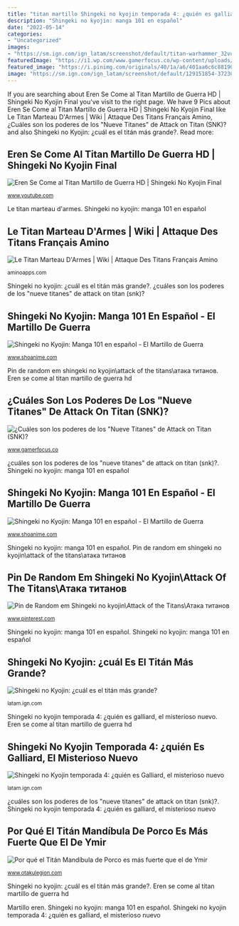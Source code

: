 ```yaml
---
title: "titan martillo Shingeki no kyojin temporada 4: ¿quién es galliard, el misterioso nuevo"
description: "Shingeki no kyojin: manga 101 en español"
date: "2022-05-14"
categories:
- "Uncategorized"
images:
- "https://sm.ign.com/ign_latam/screenshot/default/titan-warhammer_32vu.jpg"
featuredImage: "https://i1.wp.com/www.gamerfocus.co/wp-content/uploads/2021/01/Titan-Carguero.jpg?w=1480&amp;ssl=1"
featured_image: "https://i.pinimg.com/originals/40/1a/a6/401aa6c6c88190ae1f73e1324043d3cb.jpg"
image: "https://sm.ign.com/ign_latam/screenshot/default/129151854-3723026271123866-6589302220576201828-o_ak7m.jpg"
---
```


If you are searching about Eren Se Come al Titan Martillo de Guerra HD | Shingeki No Kyojin Final you've visit to the right page. We have 9 Pics about Eren Se Come al Titan Martillo de Guerra HD | Shingeki No Kyojin Final like Le Titan Marteau D&#039;Armes | Wiki | Attaque Des Titans Français Amino, ¿Cuáles son los poderes de los &quot;Nueve Titanes&quot; de Attack on Titan (SNK)? and also Shingeki no Kyojin: ¿cuál es el titán más grande?. Read more:

## Eren Se Come Al Titan Martillo De Guerra HD | Shingeki No Kyojin Final

![Eren Se Come al Titan Martillo de Guerra HD | Shingeki No Kyojin Final](https://i.ytimg.com/vi/6IUGO_9NmaA/maxresdefault.jpg "Le titan marteau d&#039;armes")

<small>www.youtube.com</small>

Le titan marteau d&#039;armes. Shingeki no kyojin: manga 101 en español

## Le Titan Marteau D&#039;Armes | Wiki | Attaque Des Titans Français Amino

![Le Titan Marteau D&#039;Armes | Wiki | Attaque Des Titans Français Amino](https://pm1.narvii.com/6857/4e927eb76c7ff9c4bde3a6c1559f775f19986ec9v2_hq.jpg "Shingeki no kyojin temporada 4: ¿quién es galliard, el misterioso nuevo")

<small>aminoapps.com</small>

Shingeki no kyojin: ¿cuál es el titán más grande?. ¿cuáles son los poderes de los &quot;nueve titanes&quot; de attack on titan (snk)?

## Shingeki No Kyojin: Manga 101 En Español - El Martillo De Guerra

![Shingeki no Kyojin: Manga 101 en español - El Martillo de Guerra](https://3.bp.blogspot.com/-igUYdiEvfsw/WkwUUWe2IzI/AAAAAAAAN6c/nGypUVHiRiwAcxRVpJ82RiPn-EbZcVbFwCLcBGAs/s1600/08.jpg "Le titan marteau d&#039;armes")

<small>www.shoanime.com</small>

Pin de random em shingeki no kyojin\attack of the titans\атака титанов. Eren se come al titan martillo de guerra hd

## ¿Cuáles Son Los Poderes De Los &quot;Nueve Titanes&quot; De Attack On Titan (SNK)?

![¿Cuáles son los poderes de los &quot;Nueve Titanes&quot; de Attack on Titan (SNK)?](https://i1.wp.com/www.gamerfocus.co/wp-content/uploads/2021/01/Titan-Carguero.jpg?w=1480&amp;ssl=1 "Eren se come al titan martillo de guerra hd")

<small>www.gamerfocus.co</small>

¿cuáles son los poderes de los &quot;nueve titanes&quot; de attack on titan (snk)?. Shingeki no kyojin: manga 101 en español

## Shingeki No Kyojin: Manga 101 En Español - El Martillo De Guerra

![Shingeki no Kyojin: Manga 101 en español - El Martillo de Guerra](https://3.bp.blogspot.com/-Zx28FxEe1nI/WkwUVKW759I/AAAAAAAAN6g/NomLbm04WyYWfHo2KRtQoLc9AlDyrd5BQCLcBGAs/s1600/09.jpg "Martillo eren")

<small>www.shoanime.com</small>

Shingeki no kyojin: manga 101 en español. Pin de random em shingeki no kyojin\attack of the titans\атака титанов

## Pin De Random Em Shingeki No Kyojin\Attack Of The Titans\Атака титанов

![Pin de Random em Shingeki no kyojin\Attack of the Titans\Атака титанов](https://i.pinimg.com/originals/40/1a/a6/401aa6c6c88190ae1f73e1324043d3cb.jpg "Shingeki no kyojin: manga 101 en español")

<small>www.pinterest.com</small>

Shingeki no kyojin: manga 101 en español. Shingeki no kyojin: manga 101 en español

## Shingeki No Kyojin: ¿cuál Es El Titán Más Grande?

![Shingeki no Kyojin: ¿cuál es el titán más grande?](https://sm.ign.com/ign_latam/screenshot/default/titan-warhammer_32vu.jpg "Eren se come al titan martillo de guerra hd")

<small>latam.ign.com</small>

Shingeki no kyojin temporada 4: ¿quién es galliard, el misterioso nuevo. Eren se come al titan martillo de guerra hd

## Shingeki No Kyojin Temporada 4: ¿quién Es Galliard, El Misterioso Nuevo

![Shingeki no Kyojin temporada 4: ¿quién es Galliard, el misterioso nuevo](https://sm.ign.com/ign_latam/screenshot/default/129151854-3723026271123866-6589302220576201828-o_ak7m.jpg "Shingeki no kyojin: manga 101 en español")

<small>latam.ign.com</small>

¿cuáles son los poderes de los &quot;nueve titanes&quot; de attack on titan (snk)?. Shingeki no kyojin temporada 4: ¿quién es galliard, el misterioso nuevo

## Por Qué El Titán Mandíbula De Porco Es Más Fuerte Que El De Ymir

![Por qué el Titán Mandíbula de Porco es más fuerte que el de Ymir](https://www.otakulegion.com/wp-content/uploads/2020/12/Ymir_titan_anime-1024x1024.png "Pin de random em shingeki no kyojin\attack of the titans\атака титанов")

<small>www.otakulegion.com</small>

Shingeki no kyojin: ¿cuál es el titán más grande?. Eren se come al titan martillo de guerra hd

Martillo eren. Shingeki no kyojin: manga 101 en español. Shingeki no kyojin temporada 4: ¿quién es galliard, el misterioso nuevo
